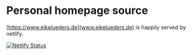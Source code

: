 # Personal homepage source #

[https://www.eikelueders.de](www.eikelueders.de) is happily served by netlify.

[![Netlify Status](https://api.netlify.com/api/v1/badges/554bc718-63d0-46dc-9a94-c686f0f87738/deploy-status)](https://app.netlify.com/sites/eike-lueders/deploys)

